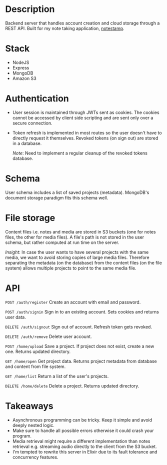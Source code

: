 # Description
Backend server that handles account creation and cloud storage through a REST API. Built for my note taking application, [notestamp](https://github.com/fortyoneplustwo/notestamp).

# Stack
- NodeJS
- Express
- MongoDB
- Amazon S3

# Authentication
- User session is maintained through JWTs sent as cookies. The cookies cannot be accessed by client side scripting and are sent only over a secure connection.
- Token refresh is implemented in most routes so the user doesn't have to directly request it themselves. Revoked tokens (on sign out) are stored in a database.

  *Note*: Need to implement a regular cleanup of the revoked tokens database.

# Schema
User schema includes a list of saved projects (metadata). MongoDB's document storage paradigm fits this schema well.

# File storage
Content files i.e. notes and media are stored in S3 buckets (one for notes files, the other for media files). A file's path is not stored in the user schema, but rather computed at run time on the server.

*Insight*: In case the user wants to have several projects with the same media, we want to avoid storing copies of large media files. Therefore separating the metadata (on the database)
from the content files (on the file system) allows multiple projects to point to the same media file.

# API
`POST /auth/register` Create an account with email and password.

`POST /auth/signin` Sign in to an existing account. Sets cookies and returns user data.

`DELETE /auth/signout` Sign out of account. Refresh token gets revoked.

`DELETE /auth/remove` Delete user account.

`POST /home/upload` Save a project. If project does not exist, create a new one. Returns updated directory.

`GET /home/open` Get project data. Returns project metadata from database and content from file system.

`GET /home/list` Return a list of the user's projects.

`DELETE /home/delete` Delete a project. Returns updated directory.

# Takeaways
- Asynchronous programming can be tricky. Keep it simple and avoid deeply nested logic.
- Make sure to handle all possible errors otherwise it could crash your program.
- Media retrieval might require a different implementation than notes retrieval e.g. streaming audio directly to the client from the S3 bucket.
- I'm tempted to rewrite this server in Elixir due to its fault tolerance and concurrency features.
